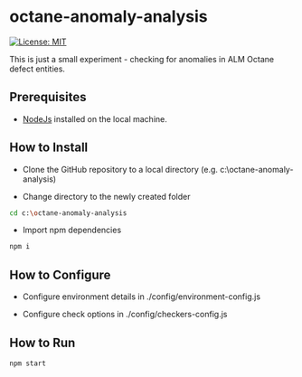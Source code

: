 # octane-anomaly-analysis

[![License: MIT](https://img.shields.io/badge/License-MIT-brightgreen.svg)](https://opensource.org/licenses/MIT)

This is just a small experiment - checking for anomalies in ALM Octane defect entities.

## Prerequisites

* [NodeJs](https://nodejs.org/en/) installed on the local machine.

## How to Install

* Clone the GitHub repository to a local directory (e.g. c:\octane-anomaly-analysis\)

* Change directory to the newly created folder 
```sh
cd c:\octane-anomaly-analysis
```
* Import npm dependencies
```sh
npm i
```

## How to Configure

* Configure environment details in ./config/environment-config.js

* Configure check options in ./config/checkers-config.js

## How to Run
```sh
npm start
```
